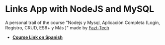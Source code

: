 # Links App with NodeJS and MySQL

A personal trail of the course "Nodejs y Mysql, Aplicación Completa (Login, Registro, CRUD, ES6+ y Más )" made by [Fazt-Tech](https://github.com/fazt)

- **[Course Link on Spanish](https://youtu.be/qJ5R9WTW0_E)**
